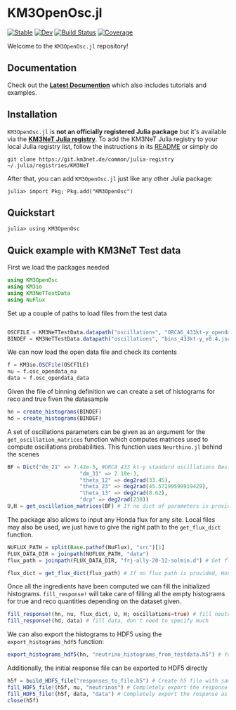 # KM3OpenOsc.jl

[![Stable](https://img.shields.io/badge/docs-stable-blue.svg)](https://common.pages.km3net.de/KM3OpenOsc.jl/stable)
[![Dev](https://img.shields.io/badge/docs-dev-blue.svg)](https://common.pages.km3net.de/KM3OpenOsc.jl/dev)
[![Build Status](https://git.km3net.de/common/KM3OpenOsc.jl/badges/main/pipeline.svg)](https://git.km3net.de/common/KM3OpenOsc.jl/pipelines)
[![Coverage](https://git.km3net.de/common/KM3OpenOsc.jl/badges/main/coverage.svg)](https://git.km3net.de/common/KM3OpenOsc.jl/commits/main)

Welcome to the `KM3OpenOsc.jl` repository!


## Documentation

Check out the **[Latest Documention](https://common.pages.km3net.de/KM3OpenOsc.jl/dev)**
which also includes tutorials and examples.


## Installation

`KM3OpenOsc.jl` is **not an officially registered Julia package** but it's available via the **[KM3NeT Julia registry](https://git.km3net.de/common/julia-registry)**. To add the KM3NeT Julia registry to your local Julia registry list, follow the instructions in its
[README](https://git.km3net.de/common/julia-registry#adding-the-registry) or simply do

    git clone https://git.km3net.de/common/julia-registry ~/.julia/registries/KM3NeT
    
After that, you can add `KM3OpenOsc.jl` just like any other Julia package:

    julia> import Pkg; Pkg.add("KM3OpenOsc")
    

## Quickstart

``` julia-repl
julia> using KM3OpenOsc
```

## Quick example with KM3NeT Test data

First we load the packages needed

```julia
using KM3OpenOsc
using KM3io
using KM3NeTTestData
using NuFlux
```

Set up a couple of paths to load files from the test data

```julia

OSCFILE = KM3NeTTestData.datapath("oscillations", "ORCA6_433kt-y_opendata_v0.5_testdata.root")
BINDEF = KM3NeTTestData.datapath("oscillations", "bins_433kt-y_v0.4.json")
```

We can now load the open data file and check its contents

```julia
f = KM3io.OSCFile(OSCFILE)
nu = f.osc_opendata_nu
data = f.osc_opendata_data
```

Given the file of binning definition we can create a set of histograms for reco and true fiven the datasample

```julia
hn = create_histograms(BINDEF)
hd = create_histograms(BINDEF)
```

A set of oscillations parameters can be given as an argument for the `get_oscillation_matrices` function which computes matrices used to compute oscillations probabilities.
This function uses `Neurthino.jl` behind the scenes

```julia
BF = Dict("dm_21" => 7.42e-5, #ORCA 433 kt-y standard oscillations Best Fit
                       "dm_31" => 2.18e-3,
                       "theta_12" => deg2rad(33.45),
                       "theta_23" => deg2rad(45.57299599919429),
                       "theta_13" => deg2rad(8.62),
                       "dcp" => deg2rad(230))
U,H = get_oscillation_matrices(BF) # If no dict of parameters is provided NuFit is selected by default
```

The package also allows to input any Honda flux for any site. 
Local files may also be used, we just have to give the right path to the `get_flux_dict` function.

```julia
NUFLUX_PATH = split(Base.pathof(NuFlux), "src")[1]
FLUX_DATA_DIR = joinpath(NUFLUX_PATH, "data")
flux_path = joinpath(FLUX_DATA_DIR, "frj-ally-20-12-solmin.d") # Get flux of Honda Frejus site from NuFlux

flux_dict = get_flux_dict(flux_path) # If no flux path is provided, Honda flux at frejus site is taken by default
```

Once all the ingredients have been computed we can fill the initialized histograms.
`fill_response!` will take care of filling all the empty histograms for true and reco quantities depending on the dataset given.

```julia
fill_response!(hn, nu, flux_dict, U, H; oscillations=true) # fill neutrinos ,need flux and oscillation parameters
fill_response!(hd, data) # fill data, don't need to specify much
```
We can also export the histograms to HDF5 using the `export_histograms_hdf5` function:

```julia
export_histograms_hdf5(hn, "neutrino_histograms_from_testdata.h5") # You can easily export the filled histograms to hdf5
```

Additionally, the initial response file can be exported to HDF5 directly

```julia
h5f = build_HDF5_file("responses_to_file.h5") # Create h5 file with same structure as responses bins 
fill_HDF5_file!(h5f, nu, "neutrinos") # Completely export the response as a table in an hdf5 file at a given path 
fill_HDF5_file!(h5f, data, "data") # Completely export the response as a table in an hdf5 file at a given path 
close(h5f)
```
